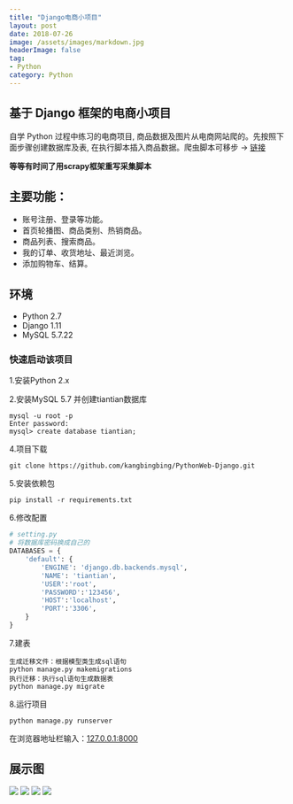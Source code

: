 ```yaml
---
title: "Django电商小项目"
layout: post
date: 2018-07-26
image: /assets/images/markdown.jpg
headerImage: false
tag:
- Python
category: Python
---
```




## 基于 Django 框架的电商小项目 

自学 Python 过程中练习的电商项目, 商品数据及图片从电商网站爬的。先按照下面步骤创建数据库及表, 在执行脚本插入商品数据。爬虫脚本可移步 -> [链接](https://github.com/kangbingbing/Python/blob/master/dianshang.py)

**等等有时间了用scrapy框架重写采集脚本**


## 主要功能：  
* 账号注册、登录等功能。
* 首页轮播图、商品类别、热销商品。
* 商品列表、搜索商品。
* 我的订单、收货地址、最近浏览。
* 添加购物车、结算。


## 环境
* Python 2.7
* Django 1.11
* MySQL 5.7.22


### 快速启动该项目
1.安装Python 2.x

2.安装MySQL 5.7 并创建tiantian数据库

    mysql -u root -p
    Enter password: 
    mysql> create database tiantian;
    
4.项目下载

    git clone https://github.com/kangbingbing/PythonWeb-Django.git

5.安装依赖包

    pip install -r requirements.txt

6.修改配置

```python
# setting.py
# 将数据库密码换成自己的
DATABASES = {
    'default': {
        'ENGINE': 'django.db.backends.mysql',
        'NAME': 'tiantian',
        'USER':'root',
        'PASSWORD':'123456',
        'HOST':'localhost',
        'PORT':'3306',
    }
}
```
7.建表

	生成迁移文件：根据模型类生成sql语句
    python manage.py makemigrations
    执行迁移：执行sql语句生成数据表
    python manage.py migrate
    
8.运行项目

    python manage.py runserver

在浏览器地址栏输入：[127.0.0.1:8000](127.0.0.1:8000)



## 展示图

<img src="https://ws1.sinaimg.cn/large/9e1008a3ly1ftnchtn232j21y419ykjn.jpg"/>
<img src="https://ws1.sinaimg.cn/large/9e1008a3ly1ftnchqn33sj21y61fmhdu.jpg"/>
<img src="https://ws1.sinaimg.cn/large/9e1008a3ly1ftncg8ce89j221m1gcnpd.jpg"/>
<img src="https://ws1.sinaimg.cn/large/9e1008a3ly1ftnchpqx47j21xu1eealx.jpg"/>

